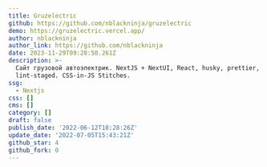 ```yaml
---
title: Gruzelectric
github: https://github.com/nblackninja/gruzelectric
demo: https://gruzelectric.vercel.app/
author: nblackninja
author_link: https://github.com/nblackninja
date: 2023-11-29T09:28:50.261Z
description: >-
  Сайт грузовой автоэлектрик. NextJS + NextUI, React, husky, prettier, eslint,
  lint-staged. CSS-in-JS Stitches.
ssg:
  - Nextjs
css: []
cms: []
category: []
draft: false
publish_date: '2022-06-12T18:28:26Z'
update_date: '2022-07-05T15:43:21Z'
github_star: 4
github_fork: 0
---
```

